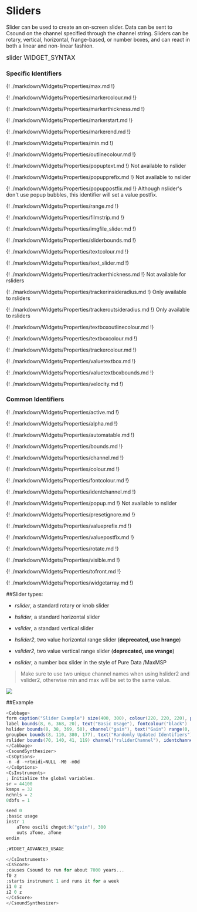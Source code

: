 # Sliders

Slider can be used to create an on-screen slider. Data can be sent to Csound on the channel specified through the channel string. Sliders can be rotary, vertical, horizontal, frange-based, or number boxes, and can react in both a linear and non-linear fashion. 

<big></pre>
slider WIDGET_SYNTAX
</pre></big>

### Specific Identifiers

{! ./markdown/Widgets/Properties/max.md !}  

{! ./markdown/Widgets/Properties/markercolour.md !}  

{! ./markdown/Widgets/Properties/markerthickness.md !}  

{! ./markdown/Widgets/Properties/markerstart.md !} 

{! ./markdown/Widgets/Properties/markerend.md !}  

{! ./markdown/Widgets/Properties/min.md !}  

{! ./markdown/Widgets/Properties/outlinecolour.md !}  

{! ./markdown/Widgets/Properties/popuptext.md !} Not available to nslider 

{! ./markdown/Widgets/Properties/popupprefix.md !} Not available to nslider 

{! ./markdown/Widgets/Properties/popuppostfix.md !} Although nslider's don't use popup bubbles, this identifier will set a value postfix. 

{! ./markdown/Widgets/Properties/range.md !}   

{! ./markdown/Widgets/Properties/filmstrip.md !}   

{! ./markdown/Widgets/Properties/imgfile_slider.md !} 

{! ./markdown/Widgets/Properties/sliderbounds.md !}   

{! ./markdown/Widgets/Properties/textcolour.md !}   

{! ./markdown/Widgets/Properties/text_slider.md !} 

{! ./markdown/Widgets/Properties/trackerthickness.md !} Not available for rsliders

{! ./markdown/Widgets/Properties/trackerinsideradius.md !} Only available to rsliders

{! ./markdown/Widgets/Properties/trackeroutsideradius.md !} Only available to rsliders

{! ./markdown/Widgets/Properties/textboxoutlinecolour.md !}  

{! ./markdown/Widgets/Properties/textboxcolour.md !}  

{! ./markdown/Widgets/Properties/trackercolour.md !} 

{! ./markdown/Widgets/Properties/valuetextbox.md !} 

{! ./markdown/Widgets/Properties/valuetextboxbounds.md !} 

{! ./markdown/Widgets/Properties/velocity.md !} 

### Common Identifiers

{! ./markdown/Widgets/Properties/active.md  !}

{! ./markdown/Widgets/Properties/alpha.md !}

{! ./markdown/Widgets/Properties/automatable.md !} 

{! ./markdown/Widgets/Properties/bounds.md !}  

{! ./markdown/Widgets/Properties/channel.md !}  

{! ./markdown/Widgets/Properties/colour.md !} 

{! ./markdown/Widgets/Properties/fontcolour.md !} 

{! ./markdown/Widgets/Properties/identchannel.md  !}

{! ./markdown/Widgets/Properties/popup.md !} Not available to nslider

{! ./markdown/Widgets/Properties/presetignore.md !} 

{! ./markdown/Widgets/Properties/valueprefix.md !}

{! ./markdown/Widgets/Properties/valuepostfix.md !}

{! ./markdown/Widgets/Properties/rotate.md  !}

{! ./markdown/Widgets/Properties/visible.md  !}

{! ./markdown/Widgets/Properties/tofront.md !} 

{! ./markdown/Widgets/Properties/widgetarray.md !}

<!--(End of identifiers)/-->

##Slider types:

* *rslider*, a standard rotary or knob slider

* *hslider*, a standard horizontal slider

* *vslider*, a standard vertical slider

* *hslider2*, two value horizontal range slider (**deprecated, use hrange**)

* *vslider2*, two value vertical range slider (**deprecated, use vrange**)

* *nslider*, a number box slider in the style of Pure Data /MaxMSP


>Make sure to use two unique channel names when using hslider2 and vslider2, otherwise min and max will be set to the same value. 

![](../images/sliders.gif)

##Example
<!--(Widget Example)/-->
```csharp
<Cabbage>
form caption("Slider Example") size(400, 300), colour(220, 220, 220), pluginID("def1")
label bounds(8, 6, 368, 20), text("Basic Usage"), fontcolour("black")
hslider bounds(8, 38, 369, 50), channel("gain"), text("Gain") range(0, 1, 0, 1, 0.001) fontcolour(91, 46, 46, 255) textcolour(29, 29, 29, 255)
groupbox bounds(8, 110, 380, 177), text("Randomly Updated Identifiers")
rslider bounds(70, 140, 41, 119) channel("rsliderChannel"), identchannel("widgetIdent"), range(0, 1, 0, 1, 0.001) 
</Cabbage>
<CsoundSynthesizer>
<CsOptions>
-n -d -+rtmidi=NULL -M0 -m0d 
</CsOptions>
<CsInstruments>
; Initialize the global variables. 
sr = 44100
ksmps = 32
nchnls = 2
0dbfs = 1

seed 0 
;basic usage
instr 1
    aTone oscili chnget:k("gain"), 300
    outs aTone, aTone    
endin

;WIDGET_ADVANCED_USAGE

</CsInstruments>
<CsScore>
;causes Csound to run for about 7000 years...
f0 z
;starts instrument 1 and runs it for a week
i1 0 z
i2 0 z
</CsScore>
</CsoundSynthesizer>
```
<!--(End Widget Example)/-->
